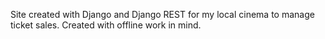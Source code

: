 Site created with Django and Django REST for my local cinema to manage ticket sales.
Created with offline work in mind.
